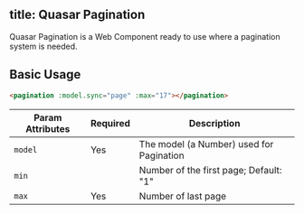 title: Quasar Pagination
---
Quasar Pagination is a Web Component ready to use where a pagination system is needed.

<input type="hidden" data-fullpage-demo="pagination">

## Basic Usage

``` html
<pagination :model.sync="page" :max="17"></pagination>
```

| Param Attributes | Required | Description |
| --- | --- | --- |
| `model` | Yes | The model (a Number) used for Pagination |
| `min` | | Number of the first page; Default: "1" |
| `max` | Yes | Number of last page |
